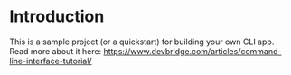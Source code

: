# Introduction 
This is a sample project (or a quickstart) for building your own CLI app. Read more about it here: https://www.devbridge.com/articles/command-line-interface-tutorial/
